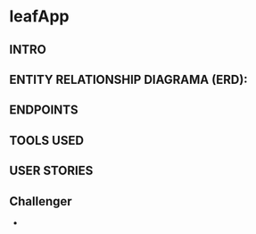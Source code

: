 # leafApp

## INTRO

## ENTITY RELATIONSHIP DIAGRAMA (ERD):

## ENDPOINTS

## TOOLS USED

## USER STORIES



## Challenger
- 
